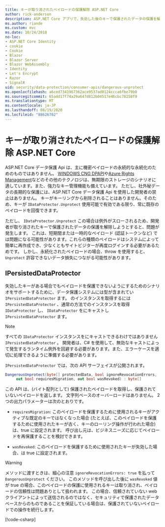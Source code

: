 ```yaml
---
title: キーが取り消されたペイロードの保護解除 ASP.NET Core
author: rick-anderson
description: ASP.NET Core アプリで、失効した後のキーで保護されたデータの保護を解除する方法について説明します。
ms.author: riande
ms.custom: mvc
ms.date: 10/24/2018
no-loc:
- ASP.NET Core Identity
- cookie
- Cookie
- Blazor
- Blazor Server
- Blazor WebAssembly
- Identity
- Let's Encrypt
- Razor
- SignalR
uid: security/data-protection/consumer-apis/dangerous-unprotect
ms.openlocfilehash: a6ced7341967362ace9537ad0124ccca6fbe79b0
ms.sourcegitcommit: 65add17f74a29a647d812b04517e46cbc78258f9
ms.translationtype: MT
ms.contentlocale: ja-JP
ms.lasthandoff: 08/19/2020
ms.locfileid: "88626702"
---
```

# <a name="unprotect-payloads-whose-keys-have-been-revoked-in-aspnet-core"></a>キーが取り消されたペイロードの保護解除 ASP.NET Core

<a name="data-protection-consumer-apis-dangerous-unprotect"></a>

ASP.NET Core データ保護 Api は、主に機密ペイロードの永続的な永続化のためのものではありません。 [WINDOWS CNG DPAPI](/windows/win32/seccng/cng-dpapi)や[Azure Rights Management](/rights-management/)などのその他のテクノロジは、無期限のストレージのシナリオに適しています。また、強力なキー管理機能も備えています。 ただし、社外秘データの長期的な保護には、ASP.NET Core データ保護 Api を使用した開発者の禁止はありません。 キーがキーリングから削除されることはありません。そのため、キーが `IDataProtector.Unprotect` 使用可能で有効である限り、常に既存のペイロードを回復できます。

ただし、 `IDataProtector.Unprotect` この場合は例外がスローされるため、開発者が取り消されたキーで保護されたデータの保護を解除しようとすると、問題が発生します。 これは、短期間または一時的なペイロード (認証トークンなど) では問題になる可能性があります。これらの種類のペイロードはシステムによって簡単に再作成でき、少なくともサイトビジターが再度ログインする必要があるためです。 しかし、永続化されたペイロードの場合、throw を使用すると、 `Unprotect` 許容できないデータ損失につながる可能性があります。

## <a name="ipersisteddataprotector"></a>IPersistedDataProtector

失効したキーがある場合でもペイロードを保護できないようにするためのシナリオをサポートするために、データ保護システムには型が含まれてい `IPersistedDataProtector` ます。 のインスタンスを取得するには `IPersistedDataProtector` 、通常の方法でのインスタンスを取得 `IDataProtector` し、 `IDataProtector` をにキャストし `IPersistedDataProtector` ます。

> [!NOTE]
> すべての `IDataProtector` インスタンスをにキャストできるわけではありません `IPersistedDataProtector` 。 開発者は、C# を使用して、無効なキャストによって発生するランタイム例外を回避する必要があります。また、エラーケースを適切に処理できるように準備する必要があります。

`IPersistedDataProtector` では、次の API サーフェイスが公開されます。

```csharp
DangerousUnprotect(byte[] protectedData, bool ignoreRevocationErrors,
     out bool requiresMigration, out bool wasRevoked) : byte[]
```

この API は、(バイト配列として) 保護されたペイロードを取得し、保護されていないペイロードを返します。 文字列ベースのオーバーロードはありません。 2つの出力パラメーターは次のとおりです。

* `requiresMigration`: このペイロードを保護するために使用されるキーがアクティブな既定のキーではなくなった場合 (たとえば、このペイロードを保護するために使用されたキーが古く、キーのローリング操作が行われた場合) は、true に設定されます。 呼び出し元は、ビジネスニーズに応じてペイロードを再保護することを検討できます。

* `wasRevoked`: このペイロードを保護するために使用されたキーが失効した場合、は true に設定されます。

>[!WARNING]
> メソッドに渡すときは、細心の注意 `ignoreRevocationErrors: true` を払って `DangerousUnprotect` ください。 このメソッドを呼び出した後に `wasRevoked` 値が true の場合、このペイロードの保護に使用されるキーは取り消され、ペイロードの信頼性は問題ありとして扱われます。 この場合、信頼されていない web クライアントによって送信されるのではなく、セキュリティで保護されたデータベースからのものであることを保証している場合は、保護されていないペイロードでの操作を続行します。

[!code-csharp[](dangerous-unprotect/samples/dangerous-unprotect.cs)]
